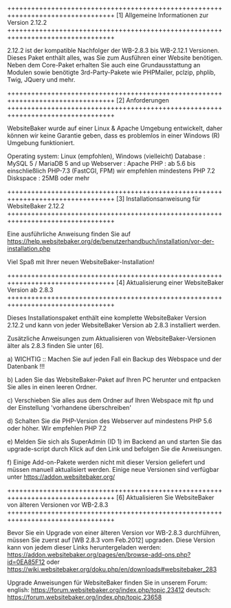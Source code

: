 +++++++++++++++++++++++++++++++++++++++++++++++++++++++++++++++++++++++++++++++++
[1] Allgemeine Informationen zur Version 2.12.2
+++++++++++++++++++++++++++++++++++++++++++++++++++++++++++++++++++++++++++++++++

2.12.2 ist der kompatible Nachfolger der WB-2.8.3 bis WB-2.12.1 Versionen.
Dieses Paket enthält alles, was Sie zum Ausführen einer Website benötigen.
Neben dem Core-Paket erhalten Sie auch eine Grundausstattung an Modulen sowie benötigte 3rd-Party-Pakete wie PHPMailer, pclzip, phplib, Twig, JQuery und mehr.



+++++++++++++++++++++++++++++++++++++++++++++++++++++++++++++++++++++++++++++++++
[2] Anforderungen
+++++++++++++++++++++++++++++++++++++++++++++++++++++++++++++++++++++++++++++++++

WebsiteBaker wurde auf einer Linux & Apache Umgebung entwickelt, daher können wir keine Garantie geben, dass es problemlos in einer Windows (R) Umgebung funktioniert.

Operating system: Linux (empfohlen), Windows (vielleicht)
Database        : MySQL 5 / MariaDB 5 and up
Webserver       : Apache
PHP             : ab 5.6 bis einschließlich PHP-7.3  (FastCGI, FPM) wir empfehlen mindestens PHP 7.2
Diskspace       : 25MB oder mehr



+++++++++++++++++++++++++++++++++++++++++++++++++++++++++++++++++++++++++++++++++
[3] Installationsanweisung für WebsiteBaker 2.12.2 
+++++++++++++++++++++++++++++++++++++++++++++++++++++++++++++++++++++++++++++++++

Eine ausführliche Anweisung finden Sie auf
https://help.websitebaker.org/de/benutzerhandbuch/installation/vor-der-installation.php

Viel Spaß mit Ihrer neuen WebsiteBaker-Installation!



+++++++++++++++++++++++++++++++++++++++++++++++++++++++++++++++++++++++++++++++++
[4] Aktualisierung einer WebsiteBaker Version ab 2.8.3
+++++++++++++++++++++++++++++++++++++++++++++++++++++++++++++++++++++++++++++++++

Dieses Installationspaket enthält eine komplette WebsiteBaker Version 2.12.2 und kann von jeder WebsiteBaker Version ab 2.8.3 installiert werden.

Zusätzliche Anweisungen zum Aktualisieren von WebsiteBaker-Versionen älter als 2.8.3 finden Sie unter [6].

a) WICHTIG :: Machen Sie auf jeden Fall ein Backup des Webspace und der Datenbank !!!

b) Laden Sie das WebsiteBaker-Paket auf Ihren PC herunter und entpacken Sie alles in einen leeren Ordner.

c) Verschieben Sie alles aus dem Ordner auf Ihren Webspace mit ftp und der Einstellung 'vorhandene überschreiben'

d) Schalten Sie die PHP-Version des Webserver auf mindestens PHP 5.6 oder höher. Wir empfehlen PHP 7.2

e) Melden Sie sich als SuperAdmin (ID 1) im Backend an und starten Sie das upgrade-script durch Klick auf den Link und befolgen Sie die Anweisungen.

f) Einige Add-on-Pakete werden nicht mit dieser Version geliefert und müssen manuell aktualisiert werden.
   Einige neue Versionen sind verfügbar unter https://addon.websitebaker.org/
   
   

+++++++++++++++++++++++++++++++++++++++++++++++++++++++++++++++++++++++++++++++++
[6] Aktualisieren Sie WebsiteBaker von älteren Versionen vor WB-2.8.3
+++++++++++++++++++++++++++++++++++++++++++++++++++++++++++++++++++++++++++++++++

Bevor Sie ein Upgrade von einer älteren Version vor WB-2.8.3 durchführen, müssen Sie zuerst auf [WB 2.8.3 vom Feb.2012] upgraden.
Diese Version kann von jedem dieser Links heruntergeladen werden:
https://addon.websitebaker.org/pages/en/browse-add-ons.php?id=0EA85F12
oder
https://wiki.websitebaker.org/doku.php/en/downloads#websitebaker_283

Upgrade Anweisungen für WebsiteBaker finden Sie in unserem Forum:
english: https://forum.websitebaker.org/index.php/topic,23412
deutsch: https://forum.websitebaker.org/index.php/topic,23658